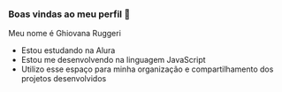 ### Boas vindas ao meu perfil 🙉

Meu nome é Ghiovana Ruggeri

- Estou estudando na Alura
- Estou me desenvolvendo na linguagem JavaScript
- Utilizo esse espaço para minha organização e compartilhamento dos projetos desenvolvidos
